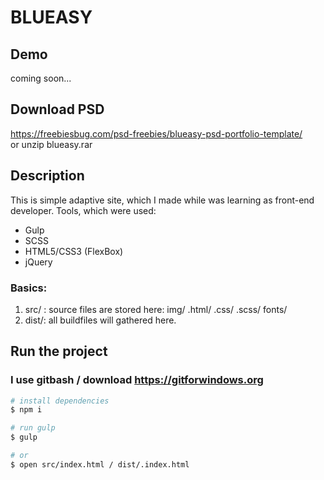 # BLUEASY
## Demo
coming soon...
## Download PSD
https://freebiesbug.com/psd-freebies/blueasy-psd-portfolio-template/  
or unzip blueasy.rar
## Description
This is simple adaptive site, which I made while was learning as front-end developer.
Tools, which were used:
- Gulp
- SCSS
- HTML5/CSS3 (FlexBox)
- jQuery
### Basics:
1. src/ : source files are stored here: img/ .html/ .css/ .scss/ fonts/
2. dist/: all buildfiles will gathered here. 
## Run the project
### I use gitbash /  download https://gitforwindows.org
``` bash
# install dependencies
$ npm i

# run gulp
$ gulp

# or
$ open src/index.html / dist/.index.html


